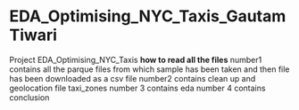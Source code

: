 # EDA_Optimising_NYC_Taxis_GautamTiwari
Project EDA_Optimising_NYC_Taxis
**how to read all the files**
number1 contains all the parque files from which sample has been taken and then file has been downloaded as a csv file
number2 contains clean up and geolocation file taxi_zones
number 3 contains eda
number 4 contains conclusion
